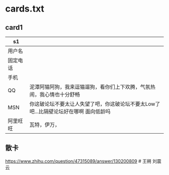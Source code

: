 # cards.txt

## card1

| s1   |                                                                                       |
|----------|---------------------------------------------------------------------------------------|
| 用户名   |                                                                                       |
| 固定电话 |                                                                                       |
| 手机     |                                                                                       |
| QQ       | 泥潭阿猫阿狗，我来逗猫遛狗，看你们上下欢腾，气氛热闹，我心情也十分舒畅                |
| MSN      | 你这破论坛不要太让人失望了吧，你这破论坛不要太Low了吧...比隔壁论坛好在哪啊 面向低龄吗 |
| 阿里旺旺 | 瓦特，伊万，                                                                          |



## 散卡

https://www.zhihu.com/question/47315089/answer/130200809 # 王朔 刘震云
